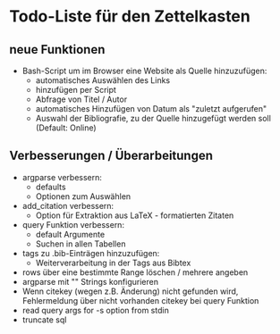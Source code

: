 # Todo-Liste für den Zettelkasten


## neue Funktionen

- Bash-Script um im Browser eine Website als Quelle hinzuzufügen:
	- automatisches Auswählen des Links
	- hinzufügen per Script
	- Abfrage von Titel / Autor
	- automatisches Hinzufügen von Datum als "zuletzt aufgerufen"
	- Auswahl der Bibliografie, zu der Quelle hinzugefügt werden soll (Default: Online)

## Verbesserungen / Überarbeitungen

- argparse verbessern:
	- defaults
	- Optionen zum Auswählen
- add_citation verbessern:
	- Option für Extraktion aus LaTeX - formatierten Zitaten
- query Funktion verbessern:
	- default Argumente
	- Suchen in allen Tabellen
- tags zu .bib-Einträgen hinzuzufügen:
	- Weiterverarbeitung in der Tags aus Bibtex
- rows über eine bestimmte Range löschen / mehrere angeben
- argparse mit "" Strings konfigurieren
- Wenn citekey (wegen z.B. Änderung) nicht gefunden wird, Fehlermeldung über nicht vorhanden citekey bei query Funktion
- read query args for -s option from stdin
- truncate sql

